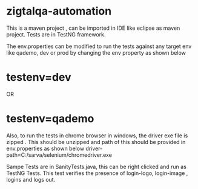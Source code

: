 # zigtalqa-automation

This is a maven project , can be imported in IDE like eclipse as maven project. Tests are in TestNG framework.

The env.properties can be modified to run the tests against any target env like qademo, dev or prod by changing the env property as shown below

# testenv=dev
   OR
# testenv=qademo

Also, to run the tests in chrome browser in windows, the driver exe file is zipped . This should be unzipped and path of this should be provided in env.properties as shown below
driver-path=C:/sarva/selenium/chromedriver.exe

Sampe Tests are in SanityTests.java, this can be right clicked and run as TestNG Tests.
This test verifies the presence of login-logo, login-image , logins and logs out.
